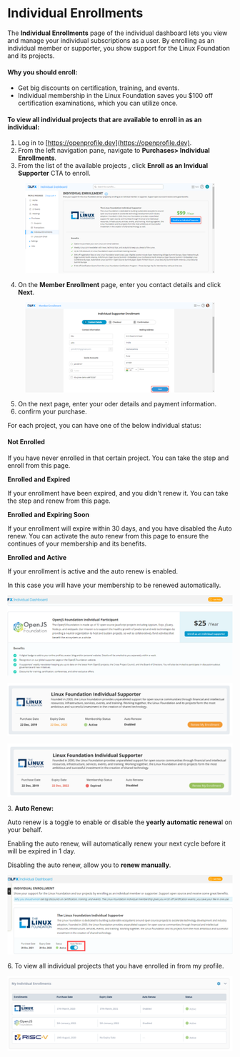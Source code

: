 # Individual Enrollments

The **Individual Enrollments** page of the individual dashboard lets you view and manage your individual subscriptions as a user. By enrolling as an individual member or supporter, you show support for the Linux Foundation and its projects.

#### Why you should enroll:

* Get big discounts on certification, training, and events.
* Individual membership in the Linux Foundation saves you $100 off certification examinations, which you can utilize once.

#### To view all individual projects that are available to enroll in as an individual:

1. Log in to [https://openprofile.dev](https://openprofile.dev).
2. From the left navigation pane, navigate to **Purchases> Individual Enrollments**.
3. From the list of the available projects , click **Enroll as an Invidual Supporter** CTA to enroll.

<figure><img src="../../.gitbook/assets/2023-09-20_13h18_06 (1).png" alt=""><figcaption></figcaption></figure>

4. On the **Member Enrollment** page, enter you contact details and click **Next**.

<figure><img src="../../.gitbook/assets/2023-09-20_13h26_09.png" alt=""><figcaption></figcaption></figure>

5. On the next page, enter your oder details and payment information.&#x20;
6. confirm your purchase.&#x20;

For each project, you can have one of the below individual status:

#### Not Enrolled

If you have never enrolled in that certain project. You can take the step and enroll from this page.

**Enrolled and Expired**

If your enrollment have been expired, and you didn't renew it. You can take the step and renew from this page.

**Enrolled and Expiring Soon**

If your enrollment will expire within 30 days, and you have disabled the Auto renew. You can activate the auto renew from this page to ensure the continues of your membership and its benefits.

**Enrolled and Active**

If your enrollment is active and the auto renew is enabled.

In this case you will have your membership to be renewed automatically.

![Not Enrolled Status](<../../.gitbook/assets/not enrolled.png>)

![Enrolled and Expiring Soon Status](<../../.gitbook/assets/image (81).png>)

![Enrolled and Expired Status](<../../.gitbook/assets/image (89).png>)

3\. **Auto Renew:**

Auto renew is a toggle to enable or disable the **yearly automatic renewa**l on your behalf.

Enabling the auto renew, will automatically renew your next cycle before it will be expired in 1 day.

Disabling the auto renew, allow you to **renew manually**.

![Auto Renew](<../../.gitbook/assets/auto renew.png>)

6\. To view all individual projects that you have enrolled in from my profile.

![Individual Enrollment Section (My Profile)](<../../.gitbook/assets/image (56).png>)
